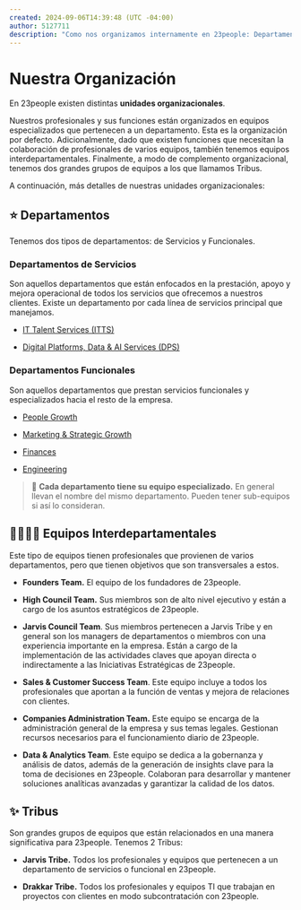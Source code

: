 ```yaml
---
created: 2024-09-06T14:39:48 (UTC -04:00)
author: 5127711
description: "Como nos organizamos internamente en 23people: Departamentos, Tribus y Equipos"
---
```


# Nuestra Organización

En 23people existen distintas **unidades organizacionales**.

Nuestros profesionales y sus funciones están organizados en equipos especializados que pertenecen a un departamento. Esta es la organización por defecto. Adicionalmente, dado que existen funciones que necesitan la colaboración de profesionales de varios equipos, también tenemos equipos interdepartamentales. Finalmente, a modo de complemento organizacional, tenemos dos grandes grupos de equipos a los que llamamos Tribus.

A continuación, más detalles de nuestras unidades organizacionales:

## ⭐ Departamentos

Tenemos dos tipos de departamentos: de Servicios y Funcionales.

### Departamentos de Servicios

Son aquellos departamentos que están enfocados en la prestación, apoyo y mejora operacional de todos los servicios que ofrecemos a nuestros clientes. Existe un departamento por cada línea de servicios principal que manejamos.

- [IT Talent Services (ITTS)](https://manual.23people.io/es/articles/9487351-acerca-de-it-talent-services)

- [Digital Platforms, Data & AI Services (DPS)](https://manual.23people.io/es/articles/9487353-acerca-de-digital-platforms-data-ai-services)

### Departamentos Funcionales

Son aquellos departamentos que prestan servicios funcionales y especializados hacia el resto de la empresa.

- [People Growth](https://manual.23people.io/es/articles/8826549-acerca-de-people-growth)

- [Marketing & Strategic Growth](https://manual.23people.io/es/articles/9487336-acerca-de-marketing-strategic-growth)

- [Finances](https://manual.23people.io/es/articles/8863807-acerca-de-finances)

- [Engineering](https://manual.23people.io/es/articles/9487347-acerca-de-engineering)

>💎 **Cada departamento tiene su equipo especializado.**
> En general llevan el nombre del mismo departamento. Pueden tener sub-equipos si así lo consideran.

## 👨‍👨‍👦‍👦 Equipos Interdepartamentales

Este tipo de equipos tienen profesionales que provienen de varios departamentos, pero que tienen objetivos que son transversales a estos.

- **Founders Team.** El equipo de los fundadores de 23people.

- **High Council Team.** Sus miembros son de alto nivel ejecutivo y están a cargo de los asuntos estratégicos de 23people.

- **Jarvis Council Team**. Sus miembros pertenecen a Jarvis Tribe y en general son los managers de departamentos o miembros con una experiencia importante en la empresa. Están a cargo de la implementación de las actividades claves que apoyan directa o indirectamente a las Iniciativas Estratégicas de 23people.

- **Sales & Customer Success Team**. Este equipo incluye a todos los profesionales que aportan a la función de ventas y mejora de relaciones con clientes.

- **Companies Administration Team.** Este equipo se encarga de la administración general de la empresa y sus temas legales. Gestionan recursos necesarios para el funcionamiento diario de 23people.

- **Data & Analytics Team**. Este equipo se dedica a la gobernanza y análisis de datos, además de la generación de insights clave para la toma de decisiones en 23people. Colaboran para desarrollar y mantener soluciones analíticas avanzadas y garantizar la calidad de los datos.

## ✨ Tribus

Son grandes grupos de equipos que están relacionados en una manera significativa para 23people. Tenemos 2 Tribus:

- **Jarvis Tribe.** Todos los profesionales y equipos que pertenecen a un departamento de servicios o funcional en 23people.

- **Drakkar Tribe.** Todos los profesionales y equipos TI que trabajan en proyectos con clientes en modo subcontratación con 23people.

